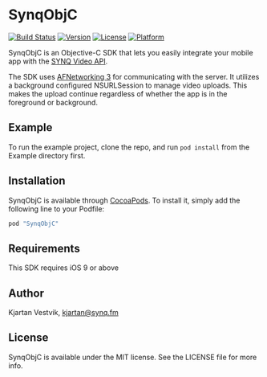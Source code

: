 # SynqObjC

[![Build Status](https://www.bitrise.io/app/defc9f57a429cadb.svg?token=2J7owYPfYjtBvRmaFOXbCw&branch=master)](https://www.bitrise.io/app/defc9f57a429cadb)
[![Version](https://img.shields.io/cocoapods/v/SynqObjC.svg?style=flat)](http://cocoapods.org/pods/SynqObjC)
[![License](https://img.shields.io/cocoapods/l/SynqObjC.svg?style=flat)](http://cocoapods.org/pods/SynqObjC)
[![Platform](https://img.shields.io/cocoapods/p/SynqObjC.svg?style=flat)](http://cocoapods.org/pods/SynqObjC)

SynqObjC is an Objective-C SDK that lets you easily integrate your mobile app with the [SYNQ Video API](https://www.synq.fm).

The SDK uses [AFNetworking 3](https://github.com/AFNetworking/AFNetworking) for communicating with the server. It utilizes a background configured NSURLSession to manage video uploads. This makes the upload continue regardless of whether the app is in the foreground or background.

## Example

To run the example project, clone the repo, and run `pod install` from the Example directory first.

## Installation

SynqObjC is available through [CocoaPods](http://cocoapods.org). To install
it, simply add the following line to your Podfile:

```ruby
pod "SynqObjC"
```

## Requirements

This SDK requires iOS 9 or above

## Author

Kjartan Vestvik, kjartan@synq.fm

## License

SynqObjC is available under the MIT license. See the LICENSE file for more info.
